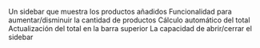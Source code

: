Un sidebar que muestra los productos añadidos
Funcionalidad para aumentar/disminuir la cantidad de productos
Cálculo automático del total
Actualización del total en la barra superior
La capacidad de abrir/cerrar el sidebar
